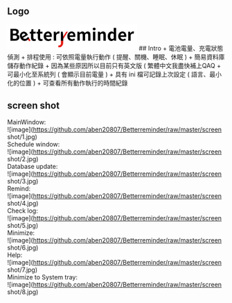 ## Logo
<img src="https://github.com/aben20807/Betterreminder/raw/master/screen shot/logo.png" width="300">
## Intro
+ 電池電量、充電狀態偵測
+ 排程使用 : 可依照電量執行動作 ( 提醒、關機、睡眠、休眠 )
+ 簡易資料庫儲存動作紀錄
+ 因為某些原因所以目前只有英文版 ( 繁體中文我盡快補上QAQ
+ 可最小化至系統列 ( 會顯示目前電量 )
+ 具有 ini 檔可記錄上次設定 ( 語言、最小化的位置 )
+ 可查看所有動作執行的時間紀錄

## screen shot  
MainWindow:  
![image](https://github.com/aben20807/Betterreminder/raw/master/screen shot/1.jpg)  
Schedule window:  
![image](https://github.com/aben20807/Betterreminder/raw/master/screen shot/2.jpg)  
Database update:  
![image](https://github.com/aben20807/Betterreminder/raw/master/screen shot/3.jpg)  
Remind:  
![image](https://github.com/aben20807/Betterreminder/raw/master/screen shot/4.jpg)  
Check log:  
![image](https://github.com/aben20807/Betterreminder/raw/master/screen shot/5.jpg)  
Minimize:  
![image](https://github.com/aben20807/Betterreminder/raw/master/screen shot/6.jpg)  
Help:  
![image](https://github.com/aben20807/Betterreminder/raw/master/screen shot/7.jpg)  
Minimize to System tray:  
![image](https://github.com/aben20807/Betterreminder/raw/master/screen shot/8.jpg)  
